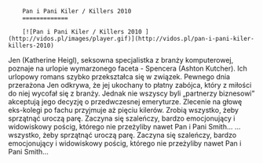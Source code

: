
        Pan i Pani Kiler / Killers 2010 
        =============
        
        [![Pan i Pani Kiler / Killers 2010 ](http://vidos.pl/images/player.gif)](http://vidos.pl/pan-i-pani-kiler-killers-2010)
        
        
 Jen (Katherine Heigl), seksowna specjalistka z branży komputerowej, poznaje na urlopie wymarzonego faceta - Spencera (Ashton Kutcher). Ich urlopowy romans szybko przekształca się w związek. Pewnego dnia przerażona Jen odkrywa, że jej ukochany to płatny zabójca, który z miłości do niej wycofał się z branży. Jednak nie wszyscy byli „partnerzy biznesowi” akceptują jego decyzję o przedwczesnej emeryturze. Zlecenie na głowę eks-kolegi po fachu przyjmuje aż pięciu kilerów. Zrobią wszystko, żeby sprzątnąć uroczą parę. Zaczyna się szaleńczy, bardzo emocjonujący i widowiskowy pościg, którego nie przeżyliby nawet Pan i Pani Smith...  ... wszystko, żeby sprzątnąć uroczą parę. Zaczyna się szaleńczy, bardzo emocjonujący i widowiskowy pościg, którego nie przeżyliby nawet Pan i Pani Smith...
    